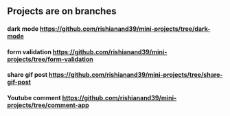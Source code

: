 ## Projects are on branches

#### dark mode https://github.com/rishianand39/mini-projects/tree/dark-mode

#### form validation https://github.com/rishianand39/mini-projects/tree/form-validation

#### share gif post https://github.com/rishianand39/mini-projects/tree/share-gif-post

#### Youtube comment https://github.com/rishianand39/mini-projects/tree/comment-app

